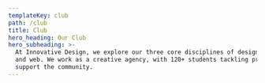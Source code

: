 ```yaml
---
templateKey: club
path: /club
title: Club
hero_heading: Our Club
hero_subheading: >-
  At Innovative Design, we explore our three core disciplines of design, photography, 
  and web. We work as a creative agency, with 120+ students tackling projects to 
  support the community.
---
```


